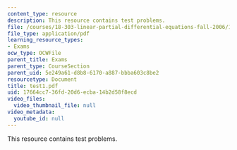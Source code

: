 ```yaml
---
content_type: resource
description: This resource contains test problems.
file: /courses/18-303-linear-partial-differential-equations-fall-2006/17664cc736fd20d6ecba14b2d58f8ecd_test1.pdf
file_type: application/pdf
learning_resource_types:
- Exams
ocw_type: OCWFile
parent_title: Exams
parent_type: CourseSection
parent_uid: 5e249a61-d8b8-6170-a887-bbba603c8be2
resourcetype: Document
title: test1.pdf
uid: 17664cc7-36fd-20d6-ecba-14b2d58f8ecd
video_files:
  video_thumbnail_file: null
video_metadata:
  youtube_id: null
---
```

This resource contains test problems.

